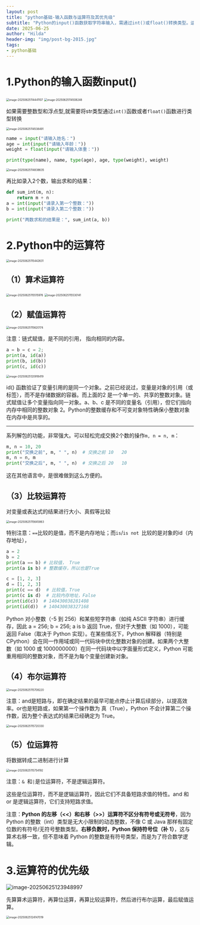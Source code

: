 ```yaml
---
layout: post
title: "python基础-输入函数与运算符及其优先级"
subtitle: "Python的input()函数获取字符串输入，需通过int()或float()转换类型。运算符包括算术、赋值、比较、布尔和位运算；and/or支持短路求值，&/|不短路；==比较值，is比较内存地址；运算符优先级依次为算术、位、比较、布尔、赋值。"
date: 2025-06-25
author: "Hilda"
header-img: "img/post-bg-2015.jpg"
tags:
- python基础
---
```


<script type="text/javascript"
        src="https://cdnjs.cloudflare.com/ajax/libs/mathjax/2.7.5/MathJax.js?config=TeX-AMS-MML_SVG">
</script>






# 1.Python的输入函数input()

<img src="https://wechat01.oss-cn-hangzhou.aliyuncs.com/img/image-20250625114441107.png" alt="image-20250625114441107" style="zoom:50%;" />

<img src="https://wechat01.oss-cn-hangzhou.aliyuncs.com/img/image-20250625114508248.png" alt="image-20250625114508248" style="zoom:50%;" />

如果需要整数型和浮点型,就需要将str类型通过`int()`函数或者`float()`函数进行类型转换

<img src="https://wechat01.oss-cn-hangzhou.aliyuncs.com/img/image-20250625114538491.png" alt="image-20250625114538491" style="zoom:50%;" />

```python
name = input("请输入姓名：")
age = int(input("请输入年龄："))
weight = float(input("请输入体重："))

print(type(name), name, type(age), age, type(weight), weight)
```

<img src="https://wechat01.oss-cn-hangzhou.aliyuncs.com/img/image-20250625114838635.png" alt="image-20250625114838635" style="zoom:50%;" />



再比如录入2个数，输出求和的结果：

```python
def sum_int(m, n):
    return m + n
a = int(input("请录入第一个整数："))
b = int(input("请录入第二个整数："))

print("两数求和的结果是：", sum_int(a, b))
```



# 2.Python中的运算符

<img src="https://wechat01.oss-cn-hangzhou.aliyuncs.com/img/image-20250625115442631.png" alt="image-20250625115442631" style="zoom:50%;" />

## （1）算术运算符

<img src="https://wechat01.oss-cn-hangzhou.aliyuncs.com/img/image-20250625115515976.png" alt="image-20250625115515976" style="zoom:50%;" />

<img src="https://wechat01.oss-cn-hangzhou.aliyuncs.com/img/image-20250625115530141.png" alt="image-20250625115530141" style="zoom:50%;" />



## （2）赋值运算符

<img src="https://wechat01.oss-cn-hangzhou.aliyuncs.com/img/image-20250625115620174.png" alt="image-20250625115620174" style="zoom:50%;" />

注意：链式赋值，是不同的引用， 指向相同的内容。

```python
a = b = c = 2;
print(a, id(a))
print(b, id(b))
print(c, id(c))
```

<img src="https://wechat01.oss-cn-hangzhou.aliyuncs.com/img/image-20250625120918419.png" alt="image-20250625120918419" style="zoom:50%;" />

id() 函数验证了变量引用的是同一个对象。之前已经说过，变量是对象的引用（或标签），而不是存储数据的容器。而上面的2 是一个单一的、共享的整数对象。链式赋值让多个变量指向同一对象。a、b、c 是不同的变量名（引用），但它们指向内存中相同的整数对象 2。Python的整数缓存和不可变对象特性确保小整数对象在内存中是共享的。

---

系列解包的功能，非常强大。可以轻松完成交换2个数的操作`m, n = n, m`：

```python
m, n = 10, 20
print("交换之前", m, " ", n)  # 交换之前 10   20
m, n = n, m
print("交换之后", m, " ", n)  # 交换之后 20   10
```

这在其他语言中，是很难做到这么方便的。

## （3）比较运算符

对变量或表达式的结果进行大小、真假等比较

<img src="https://wechat01.oss-cn-hangzhou.aliyuncs.com/img/image-20250625115645863.png" alt="image-20250625115645863" style="zoom:50%;" />

特别注意：`==`比较的是值，而不是内存地址；而`is`/`is not `比较的是对象的id（内存地址），

```python
a = 2
b = 2
print(a == b) # 比较值， True
print(a is b) # 整数缓存，所以也是True

c = [1, 2, 3]
d = [1, 2, 3]
print(c == d)  # 比较值，True
print(c is d)  # 比较内存地址，False
print(id(c))  # 140430038281408
print(id(d))  # 140430038327168
```

Python 对小整数（-5 到 256）和某些短字符串（如纯 ASCII 字符串）进行缓存，因此 a = 256; b = 256; a is b 返回 True，但对于大整数（如 1000），可能返回 False（取决于 Python 实现）。在某些情况下，Python 解释器（特别是 CPython）会在同一作用域或同一代码块中优化整数对象的创建。如果两个大整数（如 1000 或 1000000000）在同一代码块中以字面量形式定义，Python 可能重用相同的整数对象，而不是为每个变量创建新对象。



## （4）布尔运算符

<img src="https://wechat01.oss-cn-hangzhou.aliyuncs.com/img/image-20250625115708220.png" alt="image-20250625115708220" style="zoom:50%;" />

注意：and是短路与，即在确定结果的最早可能点停止计算后续部分，以提高效率。or也是短路或，如果第一个操作数为 真（True），Python 不会计算第二个操作数，因为整个表达式的结果已经确定为 True。





<img src="https://wechat01.oss-cn-hangzhou.aliyuncs.com/img/image-20250625115720330.png" alt="image-20250625115720330" style="zoom:50%;" />



## （5）位运算符

将数据转成二进制进行计算

<img src="https://wechat01.oss-cn-hangzhou.aliyuncs.com/img/image-20250625115754192.png" alt="image-20250625115754192" style="zoom:50%;" />



注意：`& `和` | `是位运算符，不是逻辑运算符。

这些是位运算符，而不是逻辑运算符，因此它们不具备短路求值的特性。and 和 or 是逻辑运算符，它们支持短路求值。

注意：**Python 的左移（<<）和右移（>>）运算符不区分有符号或无符号**，因为 Python 的整数（int）类型是无大小限制的动态整数，不像 C 或 Java 那样有固定位数的有符号/无符号整数类型。**右移负数时，Python 保持符号位（补 1）**，这与算术右移一致，但不意味着 Python 的整数是有符号类型，而是为了符合数学逻辑。

# 3.运算符的优先级

![image-20250625123948997](https://wechat01.oss-cn-hangzhou.aliyuncs.com/img/image-20250625123948997.png)

先算算术运算符，再算位运算，再算比较运算符，然后进行布尔运算，最后赋值运算。

<img src="https://wechat01.oss-cn-hangzhou.aliyuncs.com/img/image-20250625124147019.png" alt="image-20250625124147019" style="zoom:50%;" />





